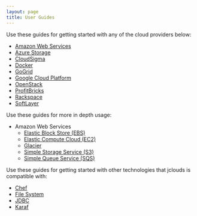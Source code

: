 ```yaml
---
layout: page
title: User Guides
---
```


Use these guides for getting started with any of the cloud providers below:

* [Amazon Web Services](aws)
* [Azure Storage](azure-storage)
* [CloudSigma](cloudsigma)
* [Docker](docker)
* [GoGrid](go-grid)
* [Google Cloud Platform](google)
* [OpenStack](openstack)
* [ProfitBricks](profitbricks)
* [Rackspace](rackspace)
* [SoftLayer](softlayer)

Use these guides for more in depth usage:

* Amazon Web Services
    * [Elastic Block Store (EBS)](aws-ebs)
    * [Elastic Compute Cloud (EC2)](aws-ec2)
    * [Glacier](glacier)
    * [Simple Storage Service (S3)](aws-s3)
    * [Simple Queue Service (SQS)](aws-sqs)

Use these guides for getting started with other technologies that jclouds is compatible with:

* [Chef](chef)
* [File System](filesystem)
* [JDBC](jdbc)
* [Karaf](karaf)
